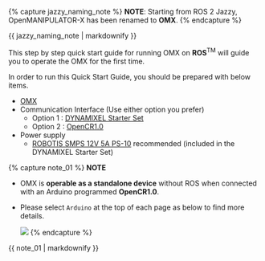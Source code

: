{% capture jazzy_naming_note %}
**NOTE**: Starting from ROS 2 Jazzy, OpenMANIPULATOR-X has been renamed to **OMX**.
{% endcapture %}
<div class="notice--info">{{ jazzy_naming_note | markdownify }}</div>

This step by step quick start guide for running OMX on **ROS**<sup>TM</sup> will guide you to operate the OMX for the first time.  

In order to run this Quick Start Guide, you should be prepared with below items. 
- [OMX](http://en.robotis.com/shop_en/item.php?it_id=905-0024-000)
- Communication Interface (Use either option you prefer)
  - Option 1 : [DYNAMIXEL Starter Set](http://en.robotis.com/shop_en/list.php?ca_id=302050)
  - Option 2 : [OpenCR1.0](http://en.robotis.com/shop_en/item.php?it_id=903-0257-000)
- Power supply
  - [ROBOTIS SMPS 12V 5A PS-10](http://en.robotis.com/shop_en/list.php?ca_id=3020a0&sort=&sortodr=&page=1) recommended (included in the DYNAMIXEL Starter Set)

{% capture note_01 %}
**NOTE**
- OMX is **operable as a standalone device** without ROS when connected with an Arduino programmed **OpenCR1.0**.
- Please select `Arduino` at the top of each page as below to find more details.

  ![](/assets/images/content_select_button.png)
{% endcapture %}
<div class="notice--success">{{ note_01 | markdownify }}</div> 